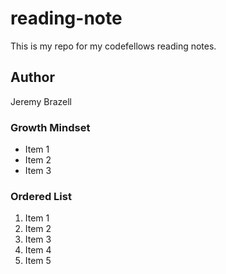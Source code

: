 # reading-note
This is my repo for my codefellows reading notes.

## Author
Jeremy Brazell

### Growth Mindset
- Item 1
- Item 2
- Item 3

### Ordered List
1. Item 1
1. Item 2
1. Item 3
1. Item 4
1. Item 5


